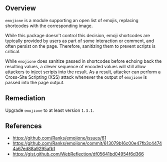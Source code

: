 ## Overview
`emojione` is a module supporting an open list of emojis, replacing shortcodes with the corresponding image.

While this package doesn't control this decision, emoji shortcodes are typically provided by users as part of some interaction or comment, and often persist on the page. Therefore, sanitizing them to prevent scripts is critical.

While `emojione` does sanitize passed in shortcodes before echoing back the resulting values, a clever sequence of encoded values will still allow attackers to inject scripts into the result. As a result, attacker can perform a Cross-Site Scripting (XSS) attack whenever the output of `emojione` is passed into the page output.

## Remediation
Upgrade `emojione` to at least version `1.3.1`.

## References
- https://github.com/Ranks/emojione/issues/61
- https://github.com/Ranks/emojione/commit/613079b16c00e47fb3c44744a67ed88a9295afb1
- https://gist.github.com/WebReflection/df05641bd04954f6d366
